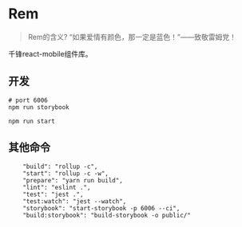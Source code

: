 # Rem
> Rem的含义? “如果爱情有颜色，那一定是蓝色！”——致敬雷姆党！

千锋react-mobile组件库。

## 开发
```shell
# port 6006
npm run storybook 
```

```shell
npm run start
```

## 其他命令
```shell
    "build": "rollup -c",
    "start": "rollup -c -w",
    "prepare": "yarn run build",
    "lint": "eslint .",
    "test": "jest .",
    "test:watch": "jest --watch",
    "storybook": "start-storybook -p 6006 --ci",
    "build:storybook": "build-storybook -o public/"
```